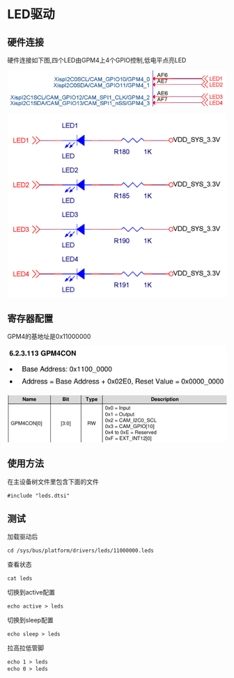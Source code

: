 # LED驱动

## 硬件连接

硬件连接如下图,四个LED由GPM4上4个GPIO控制,低电平点亮LED

![led1](./led1.png)

![led2](./led2.png)

## 寄存器配置

GPM4的基地址是0x11000000

![reg1](./reg1.png)

![reg2](./reg2.png)


## 使用方法

在主设备树文件里包含下面的文件

	#include "leds.dtsi"

## 测试

加载驱动后

	cd /sys/bus/platform/drivers/leds/11000000.leds

查看状态

	cat leds

切换到active配置

	echo active > leds


切换到sleep配置

	echo sleep > leds

拉高拉低管脚

	echo 1 > leds
	echo 0 > leds
